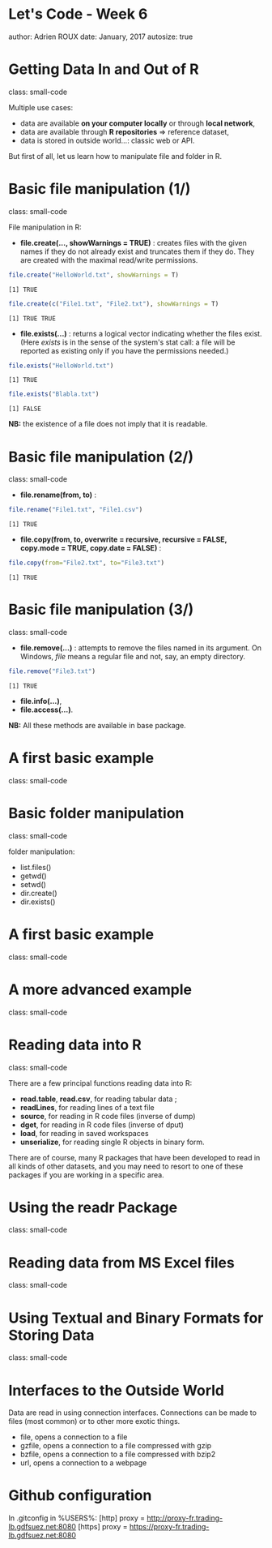 <style>
.small-code pre code {
  font-size: 1em;
}
</style>

Let's Code - Week 6
========================================================
author: Adrien ROUX
date: January, 2017
autosize: true

Getting Data In and Out of R
========================================================
class: small-code

Multiple use cases:
* data are available **on your computer locally** or through **local network**,
* data are available through **R repositories** => reference dataset,
* data is stored in outside world...: classic web or API.

But first of all, let us learn how to manipulate file and folder in R.

Basic file manipulation (1/)
========================================================
class: small-code

File manipulation in R:
* **file.create(..., showWarnings = TRUE)** : creates files with the given names if they do not already exist and truncates them if they do. They are created with the maximal read/write permissions.


```r
file.create("HelloWorld.txt", showWarnings = T)
```

```
[1] TRUE
```

```r
file.create(c("File1.txt", "File2.txt"), showWarnings = T)
```

```
[1] TRUE TRUE
```

* **file.exists(...)** :  returns a logical vector indicating whether the files exist. (Here *exists* is in the sense of the system's stat call: a file will be reported as existing only if you have the permissions needed.)


```r
file.exists("HelloWorld.txt")
```

```
[1] TRUE
```

```r
file.exists("Blabla.txt")
```

```
[1] FALSE
```

**NB:** the existence of a file does not imply that it is readable.

Basic file manipulation (2/)
========================================================
class: small-code

* **file.rename(from, to)** : 

```r
file.rename("File1.txt", "File1.csv")
```

```
[1] TRUE
```

* **file.copy(from, to, overwrite = recursive, recursive = FALSE, copy.mode = TRUE, copy.date = FALSE)** :

```r
file.copy(from="File2.txt", to="File3.txt")
```

```
[1] TRUE
```

Basic file manipulation (3/)
========================================================
class: small-code

* **file.remove(...)** : attempts to remove the files named in its argument. On Windows, *file* means a regular file and not, say, an empty directory.

```r
file.remove("File3.txt")
```

```
[1] TRUE
```

* **file.info(...)**,
* **file.access(...)**.

**NB:** All these methods are available in base package.

A first basic example
========================================================
class: small-code



Basic folder manipulation
========================================================
class: small-code

folder manipulation:
* list.files()
* getwd()
* setwd()
* dir.create()
* dir.exists()

A first basic example
========================================================
class: small-code



A more advanced example
========================================================
class: small-code



Reading data into R
========================================================
class: small-code

There are a few principal functions reading data into R:

* **read.table**, **read.csv**, for reading tabular data ;
* **readLines**, for reading lines of a text file
* **source**, for reading in R code files (inverse of dump)
* **dget**, for reading in R code files (inverse of dput)
* **load**, for reading in saved workspaces
* **unserialize**, for reading single R objects in binary form.

There are of course, many R packages that have been developed to read in all kinds of other datasets, and you may need to resort to one of these packages if you are working in a specific area.

Using the readr Package
========================================================
class: small-code



Reading data from MS Excel files
========================================================
class: small-code



Using Textual and Binary Formats for Storing Data
========================================================
class: small-code



Interfaces to the Outside World
========================================================
Data are read in using connection interfaces. Connections can be made to files (most common) or to other more exotic things.

- file, opens a connection to a file
- gzfile, opens a connection to a file compressed with gzip
- bzfile, opens a connection to a file compressed with bzip2
- url, opens a connection to a webpage

Github configuration
========================================================
In .gitconfig in %USERS%:
[http]
	proxy = http://proxy-fr.trading-lb.gdfsuez.net:8080
[https]
	proxy = https://proxy-fr.trading-lb.gdfsuez.net:8080


